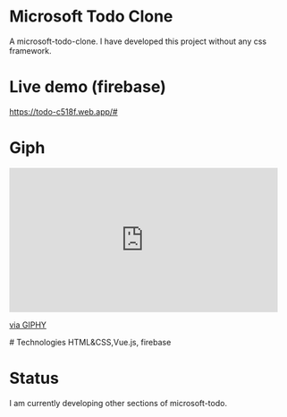 # Microsoft Todo Clone
A microsoft-todo-clone. I have developed this project without any css framework.

# Live demo (firebase)
https://todo-c518f.web.app/#

# Giph
<iframe src="https://giphy.com/embed/EloK5affruM9NQzQvZ" width="480" height="258" frameBorder="0" class="giphy-embed" allowFullScreen></iframe><p><a href="https://giphy.com/gifs/EloK5affruM9NQzQvZ">via GIPHY</a></p>
# Technologies
HTML&CSS,Vue.js, firebase


# Status
I am currently developing other sections of microsoft-todo.


